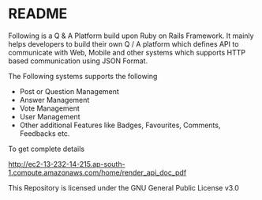 # README

Following is a Q & A Platform build upon Ruby on Rails Framework. It mainly helps developers to build their own Q / A platform which defines API to communicate with Web, Mobile and other systems which supports HTTP based communication using JSON Format.

The Following systems supports the following

-	Post or Question Management
- Answer Management
- Vote Management
- User Management
- Other additional Features like Badges, Favourites, Comments, Feedbacks etc.

To get complete details

http://ec2-13-232-14-215.ap-south-1.compute.amazonaws.com/home/render_api_doc_pdf

This Repository is licensed under the GNU General Public License v3.0
